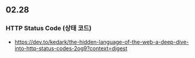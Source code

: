 ## 02.28

### HTTP Status Code (상태 코드)
- https://dev.to/kedark/the-hidden-language-of-the-web-a-deep-dive-into-http-status-codes-2og9?context=digest

